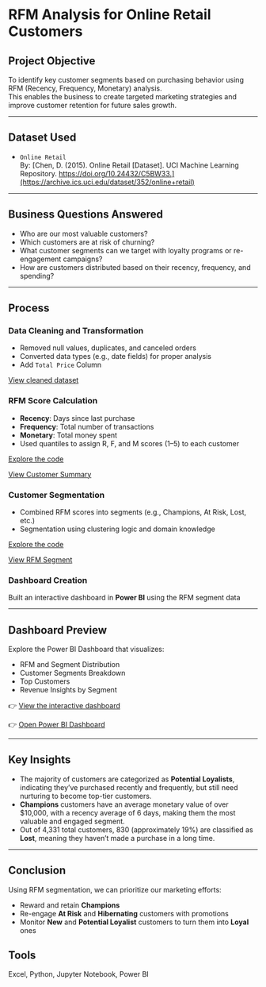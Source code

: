 # RFM Analysis for Online Retail Customers

## Project Objective  
To identify key customer segments based on purchasing behavior using RFM (Recency, Frequency, Monetary) analysis.  
This enables the business to create targeted marketing strategies and improve customer retention for future sales growth.

---

## Dataset Used  
- `Online Retail`  
By: [Chen, D. (2015). Online Retail [Dataset]. UCI Machine Learning Repository. https://doi.org/10.24432/C5BW33.](https://archive.ics.uci.edu/dataset/352/online+retail)
---

## Business Questions Answered  
- Who are our most valuable customers?  
- Which customers are at risk of churning?  
- What customer segments can we target with loyalty programs or re-engagement campaigns?  
- How are customers distributed based on their recency, frequency, and spending?

---

## Process  

### Data Cleaning and Transformation 
- Removed null values, duplicates, and canceled orders  
- Converted data types (e.g., date fields) for proper analysis
- Add `Total Price` Column

[View cleaned dataset](https://github.com/zidvision/RFM-Analysis/blob/main/Data/Online_Retail_Cleaned.xlsx)

### RFM Score Calculation  
- **Recency**: Days since last purchase  
- **Frequency**: Total number of transactions  
- **Monetary**: Total money spent  
- Used quantiles to assign R, F, and M scores (1–5) to each customer

[Explore the code](https://github.com/zidvision/RFM-Analysis/blob/main/Code/Customer_Summary_Process.ipynb)

[View Customer Summary](https://github.com/zidvision/RFM-Analysis/blob/main/Data/Customer_Summary.csv)

### Customer Segmentation  
- Combined RFM scores into segments (e.g., Champions, At Risk, Lost, etc.)  
- Segmentation using clustering logic and domain knowledge

[Explore the code](https://github.com/zidvision/RFM-Analysis/blob/main/Code/RFM_Analysis.ipynb)

[View RFM Segment](https://github.com/zidvision/RFM-Analysis/blob/main/Data/RFM_Segmented.csv)

### Dashboard Creation  
Built an interactive dashboard in **Power BI** using the RFM segment data

---

## Dashboard Preview  
Explore the Power BI Dashboard that visualizes:
- RFM and Segment Distribution  
- Customer Segments Breakdown  
- Top Customers  
- Revenue Insights by Segment

👉 [View the interactive dashboard](https://github.com/zidvision/RFM-Analysis/blob/main/Visualization/Dashboard%20Image.png)

👉 [Open Power BI Dashboard](https://github.com/zidvision/RFM-Analysis/blob/main/Visualization/RFM_Dashboard.pbix)

---

## Key Insights  
- The majority of customers are categorized as **Potential Loyalists**, indicating they’ve purchased recently and frequently, but still need nurturing to become top-tier customers.
- **Champions** customers have an average monetary value of over $10,000, with a recency average of 6 days, making them the most valuable and engaged segment.
- Out of 4,331 total customers, 830 (approximately 19%) are classified as **Lost**, meaning they haven’t made a purchase in a long time.

---

## Conclusion  
Using RFM segmentation, we can prioritize our marketing efforts:
- Reward and retain **Champions**  
- Re-engage **At Risk** and **Hibernating** customers with promotions  
- Monitor **New** and **Potential Loyalist** customers to turn them into **Loyal** ones

## Tools
Excel, Python, Jupyter Notebook, Power BI
